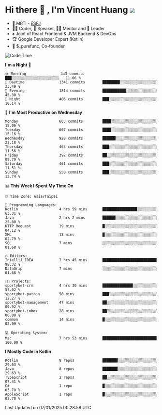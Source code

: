 # Hi there 👋 , I'm Vincent Huang ![](https://komarev.com/ghpvc/?username=Jian-Min-Huang)
- 👀 MBTI - [ESFJ](https://www.16personalities.com/esfj-personality)
- 👨‍💻 Coder, 🎤 Speaker, 👨‍🏫 Mentor and 🚀 Leader
- ♠️ Joint of React Frontend & JVM Backend & DevOps
- 🏆 Google Developer Expert (Kotlin)
- 💼 $_purefunc, Co-founder

<!--START_SECTION:waka-->
![Code Time](http://img.shields.io/badge/Code%20Time-4%2C844%20hrs%2013%20mins-blue)

**I'm a Night 🦉** 

```text
🌞 Morning                443 commits         ███░░░░░░░░░░░░░░░░░░░░░░   11.06 % 
🌆 Daytime                1341 commits        ████████░░░░░░░░░░░░░░░░░   33.49 % 
🌃 Evening                1814 commits        ███████████░░░░░░░░░░░░░░   45.30 % 
🌙 Night                  406 commits         ███░░░░░░░░░░░░░░░░░░░░░░   10.14 % 
```
📅 **I'm Most Productive on Wednesday** 

```text
Monday                   603 commits         ████░░░░░░░░░░░░░░░░░░░░░   15.06 % 
Tuesday                  607 commits         ████░░░░░░░░░░░░░░░░░░░░░   15.16 % 
Wednesday                928 commits         ██████░░░░░░░░░░░░░░░░░░░   23.18 % 
Thursday                 463 commits         ███░░░░░░░░░░░░░░░░░░░░░░   11.56 % 
Friday                   392 commits         ██░░░░░░░░░░░░░░░░░░░░░░░   09.79 % 
Saturday                 461 commits         ███░░░░░░░░░░░░░░░░░░░░░░   11.51 % 
Sunday                   550 commits         ███░░░░░░░░░░░░░░░░░░░░░░   13.74 % 
```


📊 **This Week I Spent My Time On** 

```text
🕑︎ Time Zone: Asia/Taipei

💬 Programming Languages: 
Kotlin                   4 hrs 59 mins       ████████████████░░░░░░░░░   63.31 % 
Java                     2 hrs 2 mins        ██████░░░░░░░░░░░░░░░░░░░   25.80 % 
HTTP Request             19 mins             █░░░░░░░░░░░░░░░░░░░░░░░░   04.12 % 
XML                      13 mins             █░░░░░░░░░░░░░░░░░░░░░░░░   02.79 % 
SQL                      7 mins              ░░░░░░░░░░░░░░░░░░░░░░░░░   01.68 % 

🔥 Editors: 
IntelliJ IDEA            7 hrs 45 mins       █████████████████████████   98.32 % 
DataGrip                 7 mins              ░░░░░░░░░░░░░░░░░░░░░░░░░   01.68 % 

🐱‍💻 Projects: 
sportybet-crm            4 hrs 30 mins       ██████████████░░░░░░░░░░░   57.02 % 
sportybet-patron         58 mins             ███░░░░░░░░░░░░░░░░░░░░░░   12.27 % 
sportybet-management     47 mins             ██░░░░░░░░░░░░░░░░░░░░░░░   09.92 % 
sportybet-inbox          28 mins             ██░░░░░░░░░░░░░░░░░░░░░░░   06.00 % 
common                   14 mins             █░░░░░░░░░░░░░░░░░░░░░░░░   02.99 % 

💻 Operating System: 
Mac                      7 hrs 53 mins       █████████████████████████   100.00 % 
```

**I Mostly Code in Kotlin** 

```text
Kotlin                   8 repos             ███████░░░░░░░░░░░░░░░░░░   29.63 % 
Java                     8 repos             ███████░░░░░░░░░░░░░░░░░░   29.63 % 
TypeScript               2 repos             ██░░░░░░░░░░░░░░░░░░░░░░░   07.41 % 
C#                       1 repo              █░░░░░░░░░░░░░░░░░░░░░░░░   03.70 % 
AppleScript              1 repo              █░░░░░░░░░░░░░░░░░░░░░░░░   03.70 % 
```




 Last Updated on 07/01/2025 00:28:58 UTC
<!--END_SECTION:waka-->
